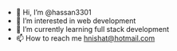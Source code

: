 - 👋 Hi, I’m @hassan3301
- 👀 I’m interested in web development
- 🌱 I’m currently learning full stack development
- 📫 How to reach me hnishat@hotmail.com

<!---
hassan3301/hassan3301 is a ✨ special ✨ repository because its `README.md` (this file) appears on your GitHub profile.
You can click the Preview link to take a look at your changes.
--->
